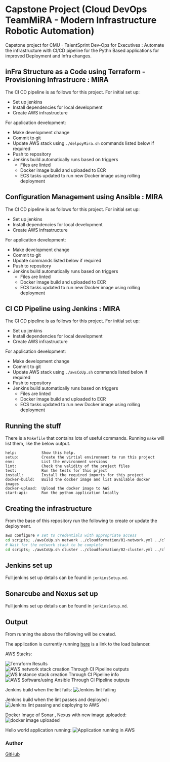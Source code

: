 # Capstone Project (Cloud DevOps TeamMiRA - Modern Infrastructure Robotic Automation)

Capstone project for  CMU - TalentSprint Dev-Ops for Executives : Automate the infrastructure with  CI/CD pipeline 
for the Pythn Based  applications for improved Deployment and Infra changes.

## inFra Structure as a Code using Terraform - Provisioning Infrastrucre : MIRA

The CI CD pipeline is as follows for this project. For initial set up:

- Set up jenkins
- Install dependencies for local development
- Create AWS infrastructure

For application development:

- Make development change
- Commit to git
- Update AWS stack using `./delpoyMira.sh` commands listed below if required
- Push to repository
- Jenkins build automatically runs based on triggers
  - Files are linted
  - Docker image build and uploaded to ECR
  - ECS tasks updated to run new Docker image using rolling deployment

## Configuration Management using Ansible : MIRA

The CI CD pipeline is as follows for this project. For initial set up:

- Set up jenkins
- Install dependencies for local development
- Create AWS infrastructure

For application development:

- Make development change
- Commit to git
- Update  commands listed below if required
- Push to repository
- Jenkins build automatically runs based on triggers
  - Files are linted
  - Docker image build and uploaded to ECR
  - ECS tasks updated to run new Docker image using rolling deployment
  
## CI CD Pipeline using Jenkins : MIRA

The CI CD pipeline is as follows for this project. For initial set up:

- Set up jenkins
- Install dependencies for local development
- Create AWS infrastructure

For application development:

- Make development change
- Commit to git
- Update AWS stack using `./awsCoUp.sh` commands listed below if required
- Push to repository
- Jenkins build automatically runs based on triggers
  - Files are linted
  - Docker image build and uploaded to ECR
  - ECS tasks updated to run new Docker image using rolling deployment

## Running the stuff

There is a `Makefile` that contains lots of useful commands.
Running `make` will list them, like the below output.

```text
help:           Show this help.
setup:          Create the virtial environment to run this project
env:            List the environment versions
lint:           Check the validity of the project files
test:           Run the tests for this prject
install:        Install the required imports for this project
docker-build:   Build the docker image and list available docker images
docker-upload:  Upload the docker image to AWS
start-api:      Run the python application locally
```

## Creating the infrastructure

From the base of this repository run the following to create or update the deployment.

```bash
aws configure # set to credentials with appropriate access
cd scripts; ./awsCoUp.sh network ../cloudformation/01-network.yml ../cloudformation/01-network-parameters.json; cd ..
# Wait for the network stack to be complete
cd scripts; ./awsCoUp.sh cluster ../cloudformation/02-cluster.yml ../cloudformation/02-cluster-parameters.json; cd ..
```

## Jenkins set up

Full jenkins set up details can be found in `jenkinsSetup.md`.

## Sonarcube and Nexus set up

Full jenkins set up details can be found in `jenkinsSetup.md`.

## Output

From running the above the following will be created.

The application is currently running [here](http://key-school.com/) is a link to the load balancer.

AWS Stacks:

![Terraform Results](./img/01-tfStacks.png)
![AWS  network stack creation Through CI Pipeline outputs](./img/02-networkOutputs.png)
![WS  Instance stack creation Through CI Pipeline  info](./img/03-clusterStackInfo.png)
![AWS  Software/using  Ansible Through CI Pipeline outputs](./img/04-clusterOutputs.png)

Jenkins build when the lint fails:
![Jenkins lint failing](./img/05-jenkinsBuildFail.png)

Jenkins build when the lint passes and deployed :
![Jenkins lint passing and deploying to AWS](./img/06-jenkinsBuildPass.png)

Docker Image of Sonar , Nexus with new image uploaded:
![docker image uploaded](./img/07-dockerImageUploaded.png)

Hello world application running:
![Application running in AWS](./img/08-applicationRunning.png)

<h3>Author</h3>
<a href = "https://github.com/justb1swa/izac2/Capstone-Project-Devops">GitHub</a>
